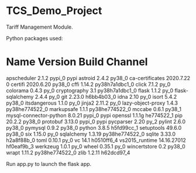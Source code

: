# TCS_Demo_Project

Tariff Management Module.

Python packages used:
# Name                    Version                   Build  Channel
apscheduler               2.1.2                    pypi_0    pypi
astroid                   2.4.2                    py38_0
ca-certificates           2020.7.22                     0
certifi                   2020.6.20                py38_0
cffi                      1.14.2           py38h7a1dbc1_0
click                     7.1.2                      py_0
colorama                  0.4.3                      py_0
cryptography              3.1              py38h7a1dbc1_0
flask                     1.1.2                      py_0
flask-sqlalchemy          2.4.4                      py_0
git                       2.23.0               h6bb4b03_0
idna                      2.10                       py_0
isort                     5.4.2                    py38_0
itsdangerous              1.1.0                      py_0
jinja2                    2.11.2                     py_0
lazy-object-proxy         1.4.3            py38he774522_0
markupsafe                1.1.1            py38he774522_0
mccabe                    0.6.1                    py38_1
mysql-connector-python    8.0.21                   pypi_0    pypi
openssl                   1.1.1g               he774522_1
pip                       20.2.2                   py38_0
protobuf                  3.13.0                   pypi_0    pypi
pycparser                 2.20                       py_2
pylint                    2.6.0                    py38_0
pymysql                   0.9.2                    py38_0
python                    3.8.5                h5fd99cc_1
setuptools                49.6.0                   py38_0
six                       1.15.0                     py_0
sqlalchemy                1.3.19           py38he774522_0
sqlite                    3.33.0               h2a8f88b_0
toml                      0.10.1                     py_0
vc                        14.1                 h0510ff6_4
vs2015_runtime            14.16.27012          hf0eaf9b_3
werkzeug                  1.0.1                      py_0
wheel                     0.35.1                     py_0
wincertstore              0.2                      py38_0
wrapt                     1.11.2           py38he774522_0
zlib                      1.2.11               h62dcd97_4


Run app.py to launch the flask app.
